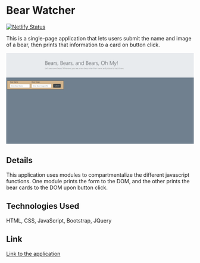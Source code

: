 # Bear Watcher

[![Netlify Status](https://api.netlify.com/api/v1/badges/88f2aa11-ca4b-402f-804b-c717d5f6059b/deploy-status)](https://app.netlify.com/sites/bandstrar-bear-watcher/deploys)

This is a single-page application that lets users submit the name and image of a bear, then prints that information to a card on button click.

![image](./images/BearWatcher.gif)

## Details

This application uses modules to compartmentalize the different javascript functions. One module prints the form to the DOM, and the other prints the bear cards to the DOM upon button click.

## Technologies Used

HTML, CSS, JavaScript, Bootstrap, JQuery

## Link

[Link to the application](https://bandstrar-bear-watcher.netlify.app/)